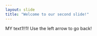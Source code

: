 ```yaml
---
layout: slide
title: "Welcome to our second slide!"
---
```

MY text1!!1!
Use the left arrow to go back!
